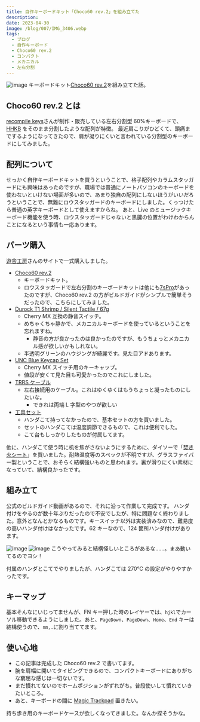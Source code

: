 ```yaml
---
title: 自作キーボードキット「Choco60 rev.2」を組み立てた
description:
date: 2023-04-30
image: /blog/007/IMG_3406.webp
tags:
  - ブログ
  - 自作キーボード
  - Choco60 rev.2
  - コンパクト
  - メカニカル
  - 左右分割
---
```


![image](../../../blog/007/IMG_3406.webp)
キーボードキット[Choco60 rev.2](https://keys.recompile.net/projects/choco60-rev2/)を組み立てた話。

## Choco60 rev.2 とは

[recompile keys](https://keys.recompile.net/)さんが制作・販売している左右分割型 60%キーボードで、[HHKB](https://amzn.to/40T4yKS) をそのまま分割したような配列が特徴。
最近肩こりがひどくて、頭痛までするようになってきたので、肩が凝りにくいと言われている分割型のキーボードにしてみました。

## 配列について

せっかく自作キーボードキットを買うということで、格子配列やカラムスタッガードにも興味はあったのですが、職場では普通にノートパソコンのキーボードを使わないといけない場面が多いので、あまり独自の配列にしないほうがいいだろうということで、無難にロウスタッガードのキーボードにしました。くっつけたら普通の英字キーボードとして使えますからね。
あと、Live のミュージックキーボード機能を使う時、ロウスタッガードじゃないと黒鍵の位置がわけわからんことになるという事情も一応あります。

## パーツ購入

[遊舎工房](https://shop.yushakobo.jp/)さんのサイトで一式購入しました。

- [Choco60 rev.2](https://shop.yushakobo.jp/products/choco60-rev-2?variant=40392487141537)
  - キーボードキット。
  - ロウスタッガードで左右分割のキーボードキットは他にも[7sPro](https://shop.yushakobo.jp/products/7spro)があったのですが、Choco60 rev.2 の方がビルドガイドがシンプルで簡単そうだったので、こちらにしてみました。
- [Durock T1 Shrimp / Silent Tactile / 67g](https://shop.yushakobo.jp/products/4649?variant=43877009129703)
  - Cherry MX 互換の静音スイッチ。
  - めちゃくちゃ静かで、メカニカルキーボードを使っているということを忘れますね。
    - 静音の方が良かったのは良かったのですが、もうちょっとメカニカル感が欲しいかもしれない。
  - 半透明グリーンのハウジングが綺麗です。見た目アドあります。
- [UNC Blue Keycap Set](https://shop.yushakobo.jp/products/5686?variant=45283350642919)
  - Cherry MX スイッチ用のキーキャップ。
  - 値段が安くて見た目も可愛かったのでこれにしました。
- [TRRS ケーブル](https://shop.yushakobo.jp/products/trrs_cable?variant=40975953166497)
  - 左右接続用のケーブル。これはゆくゆくはもうちょっと凝ったものにしたいな。
    - できれは両端 L 字型のやつが欲しい
- [工具セット](https://shop.yushakobo.jp/products/a9900to?variant=37665616461985)
  - ハンダこて持ってなかったので、基本セットの方を買いました。
  - セットのハンダこては温度調節できるもので、これは便利でした。
  - こて台もしっかりしたものが付属してます。

他に、ハンダこて使う時に机を焦がさないようにするために、ダイソーで「[焚き火シート](https://jp.daisonet.com/products/4550480236827)」を買いました。耐熱温度等のスペックが不明ですが、グラスファイバー製ということで、おそらく結構強いものと思われます。裏が滑りにくい素材になっていて、結構良かったです。

## 組み立て

公式のビルドガイド動画があるので、それに沿って作業して完成です。
ハンダ付けをやるのが数十年ぶりだったので不安でしたが、特に問題なく終わりました。意外となんとかなるものです。キースイッチ以外は実装済みなので、難易度の高いハンダ付けはなかったです。62 キーなので、124 箇所ハンダ付けがあります。

![image](../../../blog/007/IMG_3402.webp)
![image](../../../blog/007/IMG_3403.webp)
こうやってみると結構怪しいところがあるな……。まあ動いてるのでヨシ！

付属のハンダとこてでやりましたが、ハンダこては 270℃ の設定がやりやすかったです。

## キーマップ

基本そんなにいじってませんが、FN キー押した時のレイヤーでは、`hjkl`でカーソル移動できるようにしました。あと、`PageDown`、`PageDown`、`Home`、`End` キーは結構使うので、`nm,.`に割り当ててます。

## 使い心地

- この記事は完成した Choco60 rev.2 で書いてます。
- 腕を肩幅に開いてタイピングできるので、コンパクトキーボードにありがちな窮屈な感じは一切ないです。
- まだ慣れてないのでホームポジションがずれがち。普段使いして慣れていきたいところ。
- あと、キーボードの間に [Magic Trackpad](https://amzn.to/40Liy9L) 置きたい。

持ち歩き用のキーボードケースが欲しくなってきました。なんか探そうかな。
